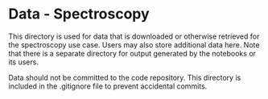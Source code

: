 # Data - Spectroscopy

This directory is used for data that is downloaded or otherwise retrieved for the spectroscopy use case. Users may
also store additional data here. Note that there is a separate directory for output generated by the notebooks or
its users.

Data should not be committed to the code repository. This directory is included in the .gitignore file to prevent
accidental commits.
